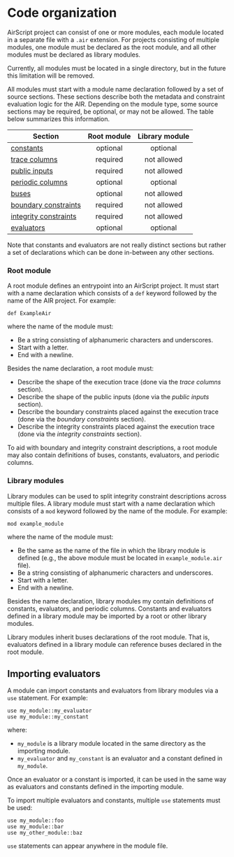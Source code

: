 # Code organization

AirScript project can consist of one or more modules, each module located in a separate file with a `.air` extension. For projects consisting of multiple modules, one module must be declared as the root module, and all other modules must be declared as library modules.

Currently, all modules must be located in a single directory, but in the future this limitation will be removed.

All modules must start with a module name declaration followed by a set of source sections. These sections describe both the metadata and constraint evaluation logic for the AIR. Depending on the module type, some source sections may be required, be optional, or may not be allowed. The table below summarizes this information.

| Section                                                                               | Root module | Library module |
| ------------------------------------------------------------------------------------- | :---------: | :---------------: |
| [constants](./declarations.md#constants-const)                                        | optional    | optional          |
| [trace columns](./declarations.md#execution-trace-trace_columns)                      | required    | not allowed       |
| [public inputs](./declarations.md#public-inputs-public_inputs)                        | required    | not allowed       |
| [periodic columns](./declarations.md#periodic-columns-periodic_columns)               | optional    | optional          |
| [buses](./declarations.md#buses-buses)                                                | optional    | not allowed       |
| [boundary constraints](./constraints.md#boundary-constraints-boundary_constraints)    | required    | not allowed       |
| [integrity constraints](./constraints.md#integrity-constraints-integrity_constraints) | required    | not allowed       |
| [evaluators](./evaluators.md)                                                         | optional    | optional          |

Note that constants and evaluators are not really distinct sections but rather a set of declarations which can be done in-between any other sections.

### Root module
A root module defines an entrypoint into an AirScript project. It must start with a name declaration which consists of a `def` keyword followed by the name of the AIR project. For example:
```
def ExampleAir
```
where the name of the module must:
- Be a string consisting of alphanumeric characters and underscores.
- Start with a letter.
- End with a newline.

Besides the name declaration, a root module must:

- Describe the shape of the execution trace (done via the *trace columns* section).
- Describe the shape of the public inputs (done via the *public inputs* section).
- Describe the boundary constraints placed against the execution trace (done via the *boundary constraints* section).
- Describe the integrity constraints placed against the execution trace (done via the *integrity constraints* section).

To aid with boundary and integrity constraint descriptions, a root module may also contain definitions of buses, constants, evaluators, and periodic columns.

### Library modules
Library modules can be used to split integrity constraint descriptions across multiple files. A library module must start with a name declaration which consists of a `mod` keyword followed by the name of the module. For example:
```
mod example_module
```
where the name of the module must:
- Be the same as the name of the file in which the library module is defined (e.g., the above module must be located in `example_module.air` file).
- Be a string consisting of alphanumeric characters and underscores.
- Start with a letter.
- End with a newline.

Besides the name declaration, library modules my contain definitions of constants, evaluators, and periodic columns. Constants and evaluators defined in a library module may be imported by a root or other library modules.

Library modules inherit buses declarations of the root module. That is, evaluators defined in a library module can reference buses declared in the root module.

## Importing evaluators
A module can import constants and evaluators from library modules via a `use` statement. For example:
```
use my_module::my_evaluator
use my_module::my_constant
```
where:
- `my_module` is a library module located in the same directory as the importing module.
- `my_evaluator` and `my_constant` is an evaluator and a constant defined in `my_module`.

Once an evaluator or a constant is imported, it can be used in the same way as evaluators and constants defined in the importing module.

To import multiple evaluators and constants, multiple `use` statements must be used:
```
use my_module::foo
use my_module::bar
use my_other_module::baz
```
`use` statements can appear anywhere in the module file.
